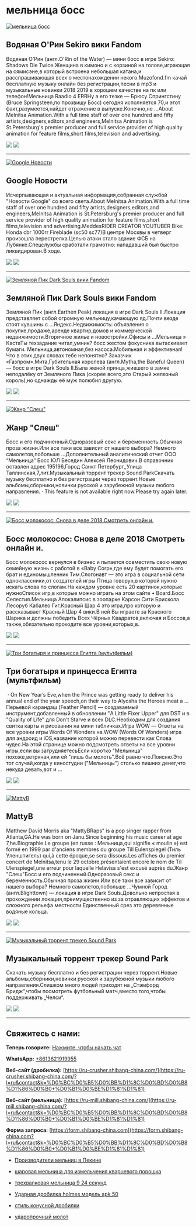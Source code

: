# мельница босс

<a href="https://swt.shibang-china.com/?l=ru&img&k=%D0%BC%D0%B5%D0%BB%D1%8C%D0%BD%D0%B8%D1%86%D0%B0+%D0%B1%D0%BE%D1%81%D1%81" target="_blank">![мельница босс](http://static.shibang-china.com/all-800x300/137.jpg)</a>

## Водяная О'Рин Sekiro вики Fandom
Водяная О'Рин (англ.O'Rin of the Water) — мини босс в игре Sekiro: Shadows Die Twice.Женщина в кимоно и с корзиной на голове,играющая на сямисэне,в который встроена небольшая катана,и расспрашивающая всех о местонахождении некого.Muzofond.fm качай бесплатную музыку онлайн без регистрации,песни в mp3 и музыкальные новинки 2018 2019 в хорошем качестве на пк или телефон!Мельница Raadio 4 ERRНу а его тезке — Брюсу Спрингстину (Bruce Springsteen,по прозвищу Босс) сегодня исполняется 70,и этот факт,разумеется,найдет отражение в выпуске.Конечно,не …About Melnitsa Animation.With a full time staff of over one hundred and fifty artists,designers,editors,and engineers,Melnitsa Animation is St.Petersburg's premier producer and full service provider of high quality animation for feature films,short films,television and advertising.


<a href="https://whatsapp.shibangsoft.com/WhatsApp.php" target="_blank" title="WhatsApp">![](http://static.shibang-china.com/icon/whatsapp.png)</a> <a href="https://swt.shibang-china.com/?l=ru&icon&k=%D0%BC%D0%B5%D0%BB%D1%8C%D0%BD%D0%B8%D1%86%D0%B0+%D0%B1%D0%BE%D1%81%D1%81" target="_blank">![](http://static.shibang-china.com/icon/chat-ru.png)</a>

---

<a href="https://swt.shibang-china.com/?l=ru&img&k=%D0%BC%D0%B5%D0%BB%D1%8C%D0%BD%D0%B8%D1%86%D0%B0+%D0%B1%D0%BE%D1%81%D1%81" target="_blank">![Google Новости](http://static.shibang-china.com/all-800x300/1485.jpg)</a>

## Google Новости
Исчерпывающая и актуальная информация,собранная службой &quot;Новости Google&quot; со всего света.About Melnitsa Animation.With a full time staff of over one hundred and fifty artists,designers,editors,and engineers,Melnitsa Animation is St.Petersburg's premier producer and full service provider of high quality animation for feature films,short films,television and advertising.MeddesRIDER CREATOR YOUTUBER Bike: Honda cbr 1000rr Fireblade (sc50 sc77)В центре Москвы в четверг произошла перестрелка.Целью атаки стало здание ФСБ на Лубянке.Спецслужбы сработали грамотно: нападавший был быстро ликвидирован.В ходе.


<a href="https://whatsapp.shibangsoft.com/WhatsApp.php" target="_blank" title="WhatsApp">![](http://static.shibang-china.com/icon/whatsapp.png)</a> <a href="https://swt.shibang-china.com/?l=ru&icon&k=%D0%BC%D0%B5%D0%BB%D1%8C%D0%BD%D0%B8%D1%86%D0%B0+%D0%B1%D0%BE%D1%81%D1%81" target="_blank">![](http://static.shibang-china.com/icon/chat-ru.png)</a>

---

<a href="https://swt.shibang-china.com/?l=ru&img&k=%D0%BC%D0%B5%D0%BB%D1%8C%D0%BD%D0%B8%D1%86%D0%B0+%D0%B1%D0%BE%D1%81%D1%81" target="_blank">![Земляной Пик Dark Souls вики Fandom](http://static.shibang-china.com/all-800x300/284.jpg)</a>

## Земляной Пик Dark Souls вики Fandom
Земляной Пик (англ.Earthen Peak) локация в игре Dark Souls II.Локация представляет собой огромную мельницу,качающую яд.Почти везде стоят кувшины с …Яндекс.Недвижимость: объявления о покупке,продаже,аренде квартир,домов и коммерческой недвижимости.Вторичное жилье и новостройки.Офисы и …Мельница &#187; КастаТы техзадание читал,умник? босс жестом фокусника вытаскивает бумаги. Мельница,автономная,без насоса.Мобильная и эффективная! Что в этих двух словах тебе непонятно? Заказчик &#171;Газпром&#187;.Мита,Губительная королева (англ.Mytha,the Baneful Queen) — босс в игре Dark Souls II.Была женой принца,жившего в замке неподалёку от Земляного Пика (скорее всего,это Старый железный король),но однажды её муж полюбил другую.


<a href="https://whatsapp.shibangsoft.com/WhatsApp.php" target="_blank" title="WhatsApp">![](http://static.shibang-china.com/icon/whatsapp.png)</a> <a href="https://swt.shibang-china.com/?l=ru&icon&k=%D0%BC%D0%B5%D0%BB%D1%8C%D0%BD%D0%B8%D1%86%D0%B0+%D0%B1%D0%BE%D1%81%D1%81" target="_blank">![](http://static.shibang-china.com/icon/chat-ru.png)</a>

---

<a href="https://swt.shibang-china.com/?l=ru&img&k=%D0%BC%D0%B5%D0%BB%D1%8C%D0%BD%D0%B8%D1%86%D0%B0+%D0%B1%D0%BE%D1%81%D1%81" target="_blank">![Жанр &quot;Слеш&quot;](http://static.shibang-china.com/all-800x300/919.jpg)</a>

## Жанр &quot;Слеш&quot;
Босс и его подчиненный.Одноразовый секс и беременность.Обычная проза жизни.Или все таки все зависит от нашего выбора? Немного самолетов,побольше …Дополнительный аналитический отчет ООО “Мельница” Босс ЮЛ Беседин Алексей Леонидович.В справочник оставлен адрес 195196,Город Санкт Петербург,,Улица Таллинская,7,лит.Музыкальный торрент трекер Sound ParkСкачать музыку бесплатно и без регистрации через торрент.Новые альбомы,сборники,новинки русской и зарубежной музыки любого направления.&nbsp;&#0183;&#32;This feature is not available right now.Please try again later.


<a href="https://whatsapp.shibangsoft.com/WhatsApp.php" target="_blank" title="WhatsApp">![](http://static.shibang-china.com/icon/whatsapp.png)</a> <a href="https://swt.shibang-china.com/?l=ru&icon&k=%D0%BC%D0%B5%D0%BB%D1%8C%D0%BD%D0%B8%D1%86%D0%B0+%D0%B1%D0%BE%D1%81%D1%81" target="_blank">![](http://static.shibang-china.com/icon/chat-ru.png)</a>

---

<a href="https://swt.shibang-china.com/?l=ru&img&k=%D0%BC%D0%B5%D0%BB%D1%8C%D0%BD%D0%B8%D1%86%D0%B0+%D0%B1%D0%BE%D1%81%D1%81" target="_blank">![Босс молокосос: Снова в деле 2018 Смотреть онлайн и.](http://static.shibang-china.com/all-800x300/489.jpg)</a>

## Босс молокосос: Снова в деле 2018 Смотреть онлайн и.
Босс молокосос вернулся в бизнес и пытается совместить свою новую семейную жизнь с работой в &#171;Baby Corp&#187;,где ему будет помогать его брат и единомышленник Тим.Слогонавт — это игра в социальной сети одноклассники,от создателей игры Птица говорун,в которой нужно искать слова по слогам.На каждом уровне есть 20 картинок,которые нужноСписок игр,в которые можно играть на этом сайте • Board.Босс Селестия.Мельница Апокалипсис в зоопарке Карсон Сити Брискола Лесоруб Кабалео Гиг.Красный Шар 4 это игра,про которую и рассказывает Красный Шар 4 вики.В ней Вы играете за Красного Шарика и должны победить Всех Чёрных Квадратов,включая и Боссов,а также,обязательно проходите все уровни,которых,в.


<a href="https://whatsapp.shibangsoft.com/WhatsApp.php" target="_blank" title="WhatsApp">![](http://static.shibang-china.com/icon/whatsapp.png)</a> <a href="https://swt.shibang-china.com/?l=ru&icon&k=%D0%BC%D0%B5%D0%BB%D1%8C%D0%BD%D0%B8%D1%86%D0%B0+%D0%B1%D0%BE%D1%81%D1%81" target="_blank">![](http://static.shibang-china.com/icon/chat-ru.png)</a>

---

<a href="https://swt.shibang-china.com/?l=ru&img&k=%D0%BC%D0%B5%D0%BB%D1%8C%D0%BD%D0%B8%D1%86%D0%B0+%D0%B1%D0%BE%D1%81%D1%81" target="_blank">![Три богатыря и принцесса Египта (мультфильм)](http://static.shibang-china.com/all-800x300/796.jpg)</a>

## Три богатыря и принцесса Египта (мультфильм)
&nbsp;&#0183;&#32;On New Year’s Eve,when the Prince was getting ready to deliver his annual end of the year speech,on their way to Alyosha the Heroes meat a …Перьевой карандаш (Feather Pencil) — создаваемый инструмент,добавленный в обновлении &quot;A Little Fixer Upper&quot; для DST и в &quot;Quality of Life&quot; для Don't Starve и всех DLC.Необходим для создания свитка карты и рисования на мини табличках.Игра WOW — Ответы на все уровни игры Words Of Wonders на.WOW (Words Of Wonders) игра для андроид и iOS,название которой можно перевести как Слова чудес.На этой странице можно подсмотреть ответы на все уровни игры,если вы затрудняетесьЕсли коротко &quot;Мельница&quot; похоже,ветряная,или ей &quot;лишь бы молоть&quot;.Всё равно что.Поясню.Это тот случай,когда у киностудии (&quot;Мельницы&quot;) столько лишних денег,что некуда девать,вот и …


<a href="https://whatsapp.shibangsoft.com/WhatsApp.php" target="_blank" title="WhatsApp">![](http://static.shibang-china.com/icon/whatsapp.png)</a> <a href="https://swt.shibang-china.com/?l=ru&icon&k=%D0%BC%D0%B5%D0%BB%D1%8C%D0%BD%D0%B8%D1%86%D0%B0+%D0%B1%D0%BE%D1%81%D1%81" target="_blank">![](http://static.shibang-china.com/icon/chat-ru.png)</a>

---

<a href="https://swt.shibang-china.com/?l=ru&img&k=%D0%BC%D0%B5%D0%BB%D1%8C%D0%BD%D0%B8%D1%86%D0%B0+%D0%B1%D0%BE%D1%81%D1%81" target="_blank">![MattyB](http://static.shibang-china.com/all-800x300/38.jpg)</a>

## MattyB
Matthew David Morris aka &quot;MattyBRaps&quot; is a pop singer rapper from Atlanta,GA.He was born on Janu.Since beginning his music career at age 7,he.Biographie.Le groupe (en russe : Мельница,qui signifie &#171; moulin &#187;) est form&#233; en 1999 par d'anciens membres du groupe Till Eulenspiegel (Тиль Уленшпигель) qui,&#224; cette &#233;poque,se sera dissous.Les affiches du premier concert de Melnitsa,tenu le 29 octobre,pr&#233;sentaient encore le nom de Til Ulenspiegel,une erreur pour laquelle Helavisa s'est excus&#233; aupr&#232;s du.Жанр &quot;Слеш&quot;Босс и его подчиненный.Одноразовый секс и беременность.Обычная проза жизни.Или все таки все зависит от нашего выбора? Немного самолетов,побольше …Чумной Город (англ.Blighttown) — локация в игре Dark Souls.Довольно непростая в прохождении локация,преимущественно из за отравляющих эффектов и сложного рельефа местности.Единственный срез это деревянные водяные кольца.


<a href="https://whatsapp.shibangsoft.com/WhatsApp.php" target="_blank" title="WhatsApp">![](http://static.shibang-china.com/icon/whatsapp.png)</a> <a href="https://swt.shibang-china.com/?l=ru&icon&k=%D0%BC%D0%B5%D0%BB%D1%8C%D0%BD%D0%B8%D1%86%D0%B0+%D0%B1%D0%BE%D1%81%D1%81" target="_blank">![](http://static.shibang-china.com/icon/chat-ru.png)</a>

---

<a href="https://swt.shibang-china.com/?l=ru&img&k=%D0%BC%D0%B5%D0%BB%D1%8C%D0%BD%D0%B8%D1%86%D0%B0+%D0%B1%D0%BE%D1%81%D1%81" target="_blank">![Музыкальный торрент трекер Sound Park](http://static.shibang-china.com/all-800x300/720.jpg)</a>

## Музыкальный торрент трекер Sound Park
Скачать музыку бесплатно и без регистрации через торрент.Новые альбомы,сборники,новинки русской и зарубежной музыки любого направления.Слишком много людей приходят на „Стэмфорд Бридж“,чтобы посмотреть футбольный матч,вместо того,чтобы поддерживать „Челси“.

<a href="https://whatsapp.shibangsoft.com/WhatsApp.php" target="_blank" title="WhatsApp">![](http://static.shibang-china.com/icon/whatsapp.png)</a> <a href="https://swt.shibang-china.com/?l=ru&icon&k=%D0%BC%D0%B5%D0%BB%D1%8C%D0%BD%D0%B8%D1%86%D0%B0+%D0%B1%D0%BE%D1%81%D1%81" target="_blank">![](http://static.shibang-china.com/icon/chat-ru.png)</a>

---
## Свяжитесь с нами:

**Теперь говорите:** [Нажмите, чтобы начать чат](https://swt.shibang-china.com?l=ru&contact&k=%D0%BC%D0%B5%D0%BB%D1%8C%D0%BD%D0%B8%D1%86%D0%B0+%D0%B1%D0%BE%D1%81%D1%81)

**WhatsApp:**  [+8613621919955](https://whatsapp.shibangsoft.com/WhatsApp.php)

**Веб-сайт (дробилка):** [https://ru-crusher.shibang-china.com/](https://ru-crusher.shibang-china.com/?l=ru&contact&k=%D0%BC%D0%B5%D0%BB%D1%8C%D0%BD%D0%B8%D1%86%D0%B0+%D0%B1%D0%BE%D1%81%D1%81)

**Веб-сайт (мельница):** [https://ru-mill.shibang-china.com/](https://ru-mill.shibang-china.com/?l=ru&contact&k=%D0%BC%D0%B5%D0%BB%D1%8C%D0%BD%D0%B8%D1%86%D0%B0+%D0%B1%D0%BE%D1%81%D1%81)

**Форма запроса:** [https://form.shibang-china.com](https://form.shibang-china.com?l=ru&contact&k=%D0%BC%D0%B5%D0%BB%D1%8C%D0%BD%D0%B8%D1%86%D0%B0+%D0%B1%D0%BE%D1%81%D1%81)

* [Производители мельниц в Пекине](../134/%D0%9F%D1%80%D0%BE%D0%B8%D0%B7%D0%B2%D0%BE%D0%B4%D0%B8%D1%82%D0%B5%D0%BB%D0%B8%20%D0%BC%D0%B5%D0%BB%D1%8C%D0%BD%D0%B8%D1%86%20%D0%B2%20%D0%9F%D0%B5%D0%BA%D0%B8%D0%BD%D0%B5.md)

* [шаровая мельница для измельчения кварцевого порошка](../134/%D1%88%D0%B0%D1%80%D0%BE%D0%B2%D0%B0%D1%8F%20%D0%BC%D0%B5%D0%BB%D1%8C%D0%BD%D0%B8%D1%86%D0%B0%20%D0%B4%D0%BB%D1%8F%20%D0%B8%D0%B7%D0%BC%D0%B5%D0%BB%D1%8C%D1%87%D0%B5%D0%BD%D0%B8%D1%8F%20%D0%BA%D0%B2%D0%B0%D1%80%D1%86%D0%B5%D0%B2%D0%BE%D0%B3%D0%BE%20%D0%BF%D0%BE%D1%80%D0%BE%D1%88%D0%BA%D0%B0.md)

* [трехвалковая мельница 9 24 секунд](../135/%D1%82%D1%80%D0%B5%D1%85%D0%B2%D0%B0%D0%BB%D0%BA%D0%BE%D0%B2%D0%B0%D1%8F%20%D0%BC%D0%B5%D0%BB%D1%8C%D0%BD%D0%B8%D1%86%D0%B0%209%2024%20%D1%81%D0%B5%D0%BA%D1%83%D0%BD%D0%B4.md)

* [Ударная дробилка holmes модель apk 50](../132/%D0%A3%D0%B4%D0%B0%D1%80%D0%BD%D0%B0%D1%8F%20%D0%B4%D1%80%D0%BE%D0%B1%D0%B8%D0%BB%D0%BA%D0%B0%20holmes%20%D0%BC%D0%BE%D0%B4%D0%B5%D0%BB%D1%8C%20apk%2050.md)

* [стиль конусной дробилки](../135/%D1%81%D1%82%D0%B8%D0%BB%D1%8C%20%D0%BA%D0%BE%D0%BD%D1%83%D1%81%D0%BD%D0%BE%D0%B9%20%D0%B4%D1%80%D0%BE%D0%B1%D0%B8%D0%BB%D0%BA%D0%B8.md)

* [ударопрочный молот](../135/%D1%83%D0%B4%D0%B0%D1%80%D0%BE%D0%BF%D1%80%D0%BE%D1%87%D0%BD%D1%8B%D0%B9%20%D0%BC%D0%BE%D0%BB%D0%BE%D1%82.md)